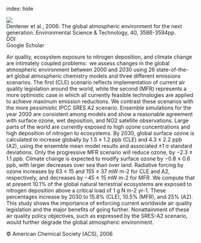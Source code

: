 index: hide

<div class="Citation">
    <div class="Citation-thumb CitationThumb-linked"  data-href="https://doi.org/10.1021/es0523845">
      <img src="https://static.claimspace.cloud/climate-study-static/refs/thumbs/6/Dentener_et_al_2006-thumb.png" />
    </div>

  <div class="Citation-body">
    <div class="Citation-text">Dentener et al., 2006: The global atmospheric environment for the next generation. <span class="Article-journal">Environmental Science & Technology, </span><span class="Article-volume">40, </span>3586-3594pp.</div>
    <div class="Citation-links">
      <div class="CitationLink" data-href="https://doi.org/10.1021/es0523845">
        <div class="CitationLink-icon CitationLink-Doi"></div>
        <div class="CitationLink-text">DOI</div>
      </div>
      <div class="CitationLink" data-href="https://scholar.google.com/scholar?q=10.1021/es0523845">
        <div class="CitationLink-icon CitationLink-Scholar"></div>
        <div class="CitationLink-text">Google Scholar</div>
      </div>
    </div>
  </div>
</div>

Air quality, ecosystem exposure to nitrogen deposition, and climate change are intimately coupled problems:  we assess changes in the global atmospheric environment between 2000 and 2030 using 26 state-of-the-art global atmospheric chemistry models and three different emissions scenarios. The first (CLE) scenario reflects implementation of current air quality legislation around the world, while the second (MFR) represents a more optimistic case in which all currently feasible technologies are applied to achieve maximum emission reductions. We contrast these scenarios with the more pessimistic IPCC SRES A2 scenario. Ensemble simulations for the year 2000 are consistent among models and show a reasonable agreement with surface ozone, wet deposition, and NO2 satellite observations. Large parts of the world are currently exposed to high ozone concentrations and high deposition of nitrogen to ecosystems. By 2030, global surface ozone is calculated to increase globally by 1.5 ± 1.2 ppb (CLE) and 4.3 ± 2.2 ppb (A2), using the ensemble mean model results and associated ±1 σ standard deviations. Only the progressive MFR scenario will reduce ozone, by −2.3 ± 1.1 ppb. Climate change is expected to modify surface ozone by −0.8 ± 0.6 ppb, with larger decreases over sea than over land. Radiative forcing by ozone increases by 63 ± 15 and 155 ± 37 mW m-2 for CLE and A2, respectively, and decreases by −45 ± 15 mW m-2 for MFR. We compute that at present 10.1% of the global natural terrestrial ecosystems are exposed to nitrogen deposition above a critical load of 1 g N m-2 yr-1. These percentages increase by 2030 to 15.8% (CLE), 10.5% (MFR), and 25% (A2). This study shows the importance of enforcing current worldwide air quality legislation and the major benefits of going further. Nonattainment of these air quality policy objectives, such as expressed by the SRES-A2 scenario, would further degrade the global atmospheric environment.

<div class="Citation-copy">
&copy; American Chemical Society (ACS), 2006
</div>